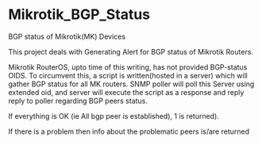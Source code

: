 # Mikrotik_BGP_Status
BGP status of Mikrotik(MK) Devices

This project deals with Generating Alert for BGP status of Mikrotik Routers.

Mikrotik RouterOS, upto time of this writing, has not provided BGP-status OIDS. 
To circumvent this, a script is written(hosted in a server) which will gather BGP status for all MK routers. 
SNMP poller will poll this Server using extended oid, and server will execute the script as a response and reply 
reply to poller regarding BGP peers status. 

If everything is OK (ie All bgp peer is established), 1 is returned).

If there is a problem then info about the problematic peers is/are returned 

